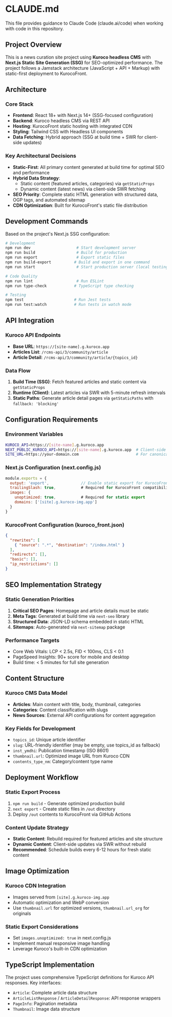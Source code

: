 # CLAUDE.md

This file provides guidance to Claude Code (claude.ai/code) when working with code in this repository.

## Project Overview

This is a news curation site project using **Kuroco headless CMS** with **Next.js Static Site Generation (SSG)** for SEO-optimized performance. The project follows a Jamstack architecture (JavaScript + API + Markup) with static-first deployment to KurocoFront.

## Architecture

### Core Stack
- **Frontend**: React 18+ with Next.js 14+ (SSG-focused configuration)
- **Backend**: Kuroco headless CMS via REST API
- **Hosting**: KurocoFront static hosting with integrated CDN
- **Styling**: Tailwind CSS with Headless UI components
- **Data Fetching**: Hybrid approach (SSG at build time + SWR for client-side updates)

### Key Architectural Decisions
- **Static-First**: All primary content generated at build time for optimal SEO and performance
- **Hybrid Data Strategy**: 
  - Static content (featured articles, categories) via `getStaticProps`
  - Dynamic content (latest news) via client-side SWR fetching
- **SEO Priority**: Complete static HTML generation with structured data, OGP tags, and automated sitemap
- **CDN Optimization**: Built for KurocoFront's static file distribution

## Development Commands

Based on the project's Next.js SSG configuration:

```bash
# Development
npm run dev                    # Start development server
npm run build                  # Build for production
npm run export                 # Export static files
npm run build-export          # Build and export in one command
npm run start                  # Start production server (local testing)

# Code Quality
npm run lint                   # Run ESLint
npm run type-check            # TypeScript type checking

# Testing
npm test                      # Run Jest tests
npm run test:watch            # Run tests in watch mode
```

## API Integration

### Kuroco API Endpoints
- **Base URL**: `https://[site-name].g.kuroco.app`
- **Articles List**: `/rcms-api/3/community/article`
- **Article Detail**: `/rcms-api/3/community/article/{topics_id}`

### Data Flow
1. **Build Time (SSG)**: Fetch featured articles and static content via `getStaticProps`
2. **Runtime (Client)**: Latest articles via SWR with 5-minute refresh intervals
3. **Static Paths**: Generate article detail pages via `getStaticPaths` with `fallback: 'blocking'`

## Configuration Requirements

### Environment Variables
```bash
KUROCO_API=https://[site-name].g.kuroco.app
NEXT_PUBLIC_KUROCO_API=https://[site-name].g.kuroco.app  # Client-side access
SITE_URL=https://your-domain.com                         # For canonical URLs and OGP
```

### Next.js Configuration (next.config.js)
```javascript
module.exports = {
  output: 'export',              // Enable static export for KurocoFront
  trailingSlash: true,           # Required for KurocoFront compatibility
  images: {
    unoptimized: true,           # Required for static export
    domains: ['[site].g.kuroco-img.app']
  }
}
```

### KurocoFront Configuration (kuroco_front.json)
```json
{
  "rewrites": [
    { "source": ".*", "destination": "/index.html" }
  ],
  "redirects": [],
  "basic": [],
  "ip_restrictions": []
}
```

## SEO Implementation Strategy

### Static Generation Priorities
1. **Critical SEO Pages**: Homepage and article details must be static
2. **Meta Tags**: Generated at build time via `next-seo` library
3. **Structured Data**: JSON-LD schema embedded in static HTML
4. **Sitemaps**: Auto-generated via `next-sitemap` package

### Performance Targets
- Core Web Vitals: LCP < 2.5s, FID < 100ms, CLS < 0.1
- PageSpeed Insights: 90+ score for mobile and desktop
- Build time: < 5 minutes for full site generation

## Content Structure

### Kuroco CMS Data Model
- **Articles**: Main content with title, body, thumbnail, categories
- **Categories**: Content classification with slugs
- **News Sources**: External API configurations for content aggregation

### Key Fields for Development
- `topics_id`: Unique article identifier
- `slug`: URL-friendly identifier (may be empty, use topics_id as fallback)
- `inst_ymdhi`: Publication timestamp (ISO 8601)
- `thumbnail.url`: Optimized image URL from Kuroco CDN
- `contents_type_nm`: Category/content type name

## Deployment Workflow

### Static Export Process
1. `npm run build` - Generate optimized production build
2. `next export` - Create static files in `/out` directory
3. Deploy `/out` contents to KurocoFront via GitHub Actions

### Content Update Strategy
- **Static Content**: Rebuild required for featured articles and site structure
- **Dynamic Content**: Client-side updates via SWR without rebuild
- **Recommended**: Schedule builds every 6-12 hours for fresh static content

## Image Optimization

### Kuroco CDN Integration
- Images served from `[site].g.kuroco-img.app`
- Automatic optimization and WebP conversion
- Use `thumbnail.url` for optimized versions, `thumbnail.url_org` for originals

### Static Export Considerations
- Set `images.unoptimized: true` in next.config.js
- Implement manual responsive image handling
- Leverage Kuroco's built-in CDN optimization

## TypeScript Implementation

The project uses comprehensive TypeScript definitions for Kuroco API responses. Key interfaces:
- `Article`: Complete article data structure
- `ArticleListResponse` / `ArticleDetailResponse`: API response wrappers
- `PageInfo`: Pagination metadata
- `Thumbnail`: Image data structure